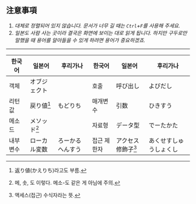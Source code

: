﻿## 注意事項

1. *대체로 정렬되어 있지 않습니다. 문서가 너무 길 때는 `Ctrl`+`F`를 사용해 주세요.*
2. *일본도 사람 사는 곳이라 결국은 화면에 보이는 대로 읽게 됩니다. 하지만 구두로만 말했을 때 용어를 알아들을 수 있게 하려면 용어가 중요하겠죠.*

___

| 한국어 | 일본어 | 후리가나 | 한국어 | 일본어 | 후리가나 |
|---|---|---|---|---|---|
| 객체 | オブジェクト | | 호출 | 呼び出し | よびだし |
| 리턴 값 | 戻り値[^1] | もどりち | 매개변수 | 引数 | ひきすう |
| 메소드 | メソッド[^2] || 자료형 | データ型 | でーたかた |
| 내부 변수 | ローカル変数 | ろーかるへんすう | 접근 제한자 | アクセス修飾子[^3] | あくせすしゅうしょくし |

[^1]: 返り値(かえりち)라고도 부름.
[^2]: 메, 솟, 도 이렇다. 메소-도 같은 게 아님에 주의.
[^3]: 액세스(접근) 수식자라는 뜻.

